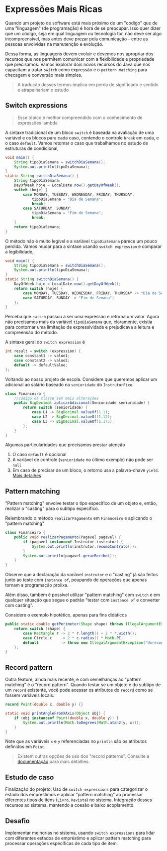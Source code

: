 # Expressões Mais Ricas

Quando um projeto de software está mais próximo de um "código" que de uma "linguagem" (de programação) é hora de se preocupar. Isso quer dizer que um código, seja em qual linguagem ou tecnologia for, não deve ser algo incompreensível, mas antes deve prezar pela comunicação - entre as pessoas envolvidas na manutenção e evolução. 

Dessa forma, as linguagens devem evoluir e devemos nos apropriar dos recursos que nos permitem comunicar com a flexibilidade e propriedade que precisamos. Vamos explorar dois novos recursos do Java que nos capacitam a tratar `switch` como expressão e o `pattern matching` para checagem e conversão mais simples.

> A tradução desses termos implica em perda de significado e sentido e atrapalhariam o estudo

## Switch expressions

> Esse tópico é melhor compreendido com o conhecimento de expressões lambda

A sintaxe tradicional de um bloco `switch` é baseada na avaliação de uma variável e os blocos para cada caso, contendo o controle `break` em cada, e o caso `default`. Vamos retomar o caso que trabalhamos no estudo de estruturas de condicional, 

```java
void main() {
    String tipoDiaSemana = switchDiaSemana();
    System.out.println(tipoDiaSemana);
}
static String switchDiaSemana() {
    String tipoDiaSemana;
    DayOfWeek hoje = LocalDate.now().getDayOfWeek();
    switch (hoje) {
        case MONDAY, TUESDAY, WEDNESDAY, FRIDAY, THURSDAY:
            tipoDiaSemana = "Dia de Semana";
            break;
        case SATURDAY, SUNDAY:
            tipoDiaSemana = "Fim de Semana";
            break;
    }
    return tipoDiaSemana;
}
```

O método não é muito legível e a variável `tipoDiaSemana` parece um pouco perdida. Vamos mudar para a sintaxe usando `switch expression` e comparar a legibilidade, 

```java
void main() {
    String tipoDiaSemana = switchDiaSemana();
    System.out.println(tipoDiaSemana);
}
static String switchDiaSemana() {
    DayOfWeek hoje = LocalDate.now().getDayOfWeek();
    return switch (hoje) {
        case MONDAY, TUESDAY, WEDNESDAY, FRIDAY, THURSDAY -> "Dia de Semana";
        case SATURDAY, SUNDAY -> "Fim de Semana";
    };
}
```

Perceba que `switch` passou a ser uma expressão e retorna um valor. Agora não precisamos mais da variável `tipoDiaSemana` que, claramente, existia para contornar uma limitação de expressividade e prejudicava a leitura e compreensão do método. 

A sintaxe geral do `switch expression` é 

```java
int result = switch (expression) {
    case constant1 -> value1;
    case constant2 -> value2;
    default -> defaultValue;
};
```

Voltando ao nosso projeto de escola. Considere que queremos aplicar um adicional ao salário baseado na `senioridade` do `InstrutorFixo`. 

```java
class Financeiro {
    //código da classe sem mais alterações
    public BigDecimal aplicarAdicional(Senioridade senioridade) {
        return switch (senioridade) {
            case L1 -> BigDecimal.valueOf(1.1);
            case L2 -> BigDecimal.valueOf(1.12);
            case L3 -> BigDecimal.valueOf(1.175);
        };
    }
}
```

Algumas particularidades que precisamos prestar atenção

1. O caso `default` é opcional
2. A variável de controle (`senioridade` no último exemplo) não pode ser `null`
3. Em caso de precisar de um bloco, o retorno usa a palavra-chave `yield`. [Mais detalhes](https://docs.oracle.com/en/java/javase/17/language/switch-expressions.html#:~:text=%22case%20L%3A%22%20Statements%20and%20the%20yield%20Statement)

## Pattern matching

"Pattern matching" envolve testar o tipo específico de um objeto e, então, realizar o "casting" para o subtipo específico. 

Relembrando o método `realizarPagamento` em `Financeiro` e aplicando o "pattern matching"

```java
class Financeiro {
    public void realizarPagamento(Pagavel pagavel) {
        if (pagavel instanceof Instrutor instrutor) {
            System.out.println(instrutor.resumoContrato());
        }
        System.out.println(pagavel.gerarRecibo());
    }
}
```

Observe que a declaração da variável `instrutor` e o "casting" já são feitos junto ao teste com `instance of`, poupando de operações que apenas tornam a programação prolixa.

Além disso, também é possível utilizar "pattern matching" com `switch` e em qualquer situação que segue o padrão "testar com `instance of` e converter com casting".

Considere o exemplo hipotético, apenas para fins didáticos

```java
public static double getPerimeter(Shape shape) throws IllegalArgumentException {
    return switch (shape) {
        case Rectangle r -> 2 * r.length() + 2 * r.width();
        case Circle c    -> 2 * c.radius() * Math.PI;
        default          -> throw new IllegalArgumentException("Unrecognized shape");
    };
}
```

## Record pattern

Outra feature, ainda mais recente, e com semelhanças ao "pattern matching" é o "record pattern". Quando testar se um objeto é do subtipo de um `record` existente, você pode acessar os atributos do `record` como se fossem variáveis locais. 

```java
record Point(double x, double y) {}

static void printAngleFromXAxis(Object obj) {
    if (obj instanceof Point(double x, double y)) {
        System.out.println(Math.toDegrees(Math.atan2(y, x)));
    }
}     
```

Note que as variáveis `x` e `y` referenciadas no `println` são os atributos definidos em `Point`. 

> Existem outras opções de uso dos "record patterns". Consulte a [documentação](https://docs.oracle.com/en/java/javase/20/language/record-patterns.html) para mais detalhes.


## Estudo de caso

Finalização do projeto: Uso de `switch expressions` para categorizar o estado dos empréstimos e aplicar "pattern matching" ao processar diferentes tipos de itens (`Livro`, `Revista`) no sistema. Integração desses recursos ao sistema, mantendo a coesão e baixo acoplamento.

## Desafio

Implementar melhorias no sistema, usando `switch expressions` para lidar com diferentes estados de empréstimo e aplicar pattern matching para processar operações específicas de cada tipo de item.
